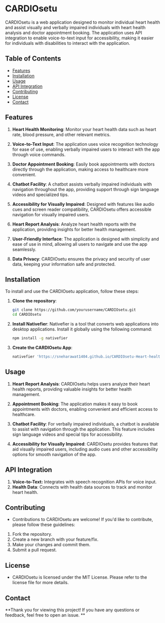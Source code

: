 # CARDIOsetu

CARDIOsetu is a web application designed to monitor individual heart health and assist visually and verbally impaired individuals with heart health analysis and doctor appointment booking. The application uses API integration to enable voice-to-text input for accessibility, making it easier for individuals with disabilities to interact with the application.

## Table of Contents

- [Features](#features)
- [Installation](#installation)
- [Usage](#usage)
- [API Integration](#api-integration)
- [Contributing](#contributing)
- [License](#license)
- [Contact](#contact)

## Features

1. **Heart Health Monitoring**: Monitor your heart health data such as heart rate, blood pressure, and other relevant metrics.

2. **Voice-to-Text Input**: The application uses voice recognition technology for ease of use, enabling verbally impaired users to interact with the app through voice commands.

3. **Doctor Appointment Booking**: Easily book appointments with doctors directly through the application, making access to healthcare more convenient.

4. **Chatbot Facility**: A chatbot assists verbally impaired individuals with navigation throughout the app, providing support through sign language videos and specialized tips.

5. **Accessibility for Visually Impaired**: Designed with features like audio cues and screen reader compatibility, CARDIOsetu offers accessible navigation for visually impaired users.

6. **Heart Report Analysis**: Analyze heart health reports with the application, providing insights for better health management.

7. **User-Friendly Interface**: The application is designed with simplicity and ease of use in mind, allowing all users to navigate and use the app seamlessly.

8. **Data Privacy**: CARDIOsetu ensures the privacy and security of user data, keeping your information safe and protected.

## Installation

To install and use the CARDIOsetu application, follow these steps:

1. **Clone the repository**:
   ```bash
   git clone https://github.com/yourusername/CARDIOsetu.git
   cd CARDIOsetu

2. **Install Nativefier**:
   Nativefier is a tool that converts web applications into desktop applications. Install it globally using the following command:
    ```bash
    npm install -g nativefier
3. **Create the CARDIOsetu App**:
   ```bash
   nativefier 'https://sneharawat1404.github.io/CARDIOsetu-Heart-health-monitor-/'

## Usage

1. **Heart Report Analysis**: CARDIOsetu helps users analyze their heart health reports, providing valuable insights for better health management.

2. **Appointment Booking**: The application makes it easy to book appointments with doctors, enabling convenient and efficient access to healthcare.

3. **Chatbot Facility**: For verbally impaired individuals, a chatbot is available to assist with navigation through the application. This feature includes sign language videos and special tips for accessibility.

4. **Accessibility for Visually Impaired**: CARDIOsetu provides features that aid visually impaired users, including audio cues and other accessibility options for smooth navigation of the app.

## API Integration

1. **Voice-to-Text:** Integrates with speech recognition APIs for voice input.
2. **Health Data**: Connects with health data sources to track and monitor heart health.

## Contributing
- Contributions to CARDIOsetu are welcome! If you'd like to contribute, please follow these guidelines:

1. Fork the repository.
2. Create a new branch with your feature/fix.
3. Make your changes and commit them.
4. Submit a pull request.

## License 
- CARDIOsetu is licensed under the MIT License. Please refer to the license file for more details.

## Contact

**Thank you for viewing this project! If you have any questions or feedback, feel free to open an issue.
**
